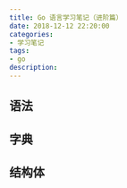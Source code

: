 ```yaml
---
title: Go 语言学习笔记（进阶篇）
date: 2018-12-12 22:20:00
categories:
- 学习笔记
tags: 
- go
description: 
---
```


## 语法


<!-- more -->

## 字典

## 结构体

